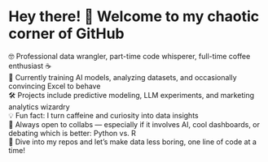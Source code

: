 # Hey there! 👋 Welcome to my chaotic corner of GitHub

🤓 Professional data wrangler, part-time code whisperer, full-time coffee enthusiast ☕  
🎯 Currently training AI models, analyzing datasets, and occasionally convincing Excel to behave  
🛠️ Projects include predictive modeling, LLM experiments, and marketing analytics wizardry  
💡 Fun fact: I turn caffeine and curiosity into data insights  
🤝 Always open to collabs — especially if it involves AI, cool dashboards, or debating which is better: Python vs. R  
💬 Dive into my repos and let’s make data less boring, one line of code at a time!
